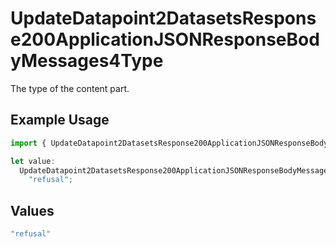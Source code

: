 # UpdateDatapoint2DatasetsResponse200ApplicationJSONResponseBodyMessages4Type

The type of the content part.

## Example Usage

```typescript
import { UpdateDatapoint2DatasetsResponse200ApplicationJSONResponseBodyMessages4Type } from "@orq-ai/node/models/operations";

let value:
  UpdateDatapoint2DatasetsResponse200ApplicationJSONResponseBodyMessages4Type =
    "refusal";
```

## Values

```typescript
"refusal"
```